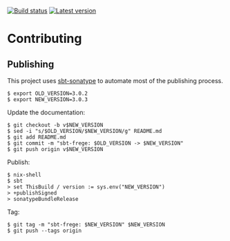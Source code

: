 [![Build status](https://github.com/earldouglas/sbt-frege/workflows/build/badge.svg)](https://github.com/earldouglas/sbt-frege/actions)
[![Latest version](https://img.shields.io/github/tag/earldouglas/sbt-frege.svg)](https://index.scala-lang.org/earldouglas/sbt-frege)

# Contributing

## Publishing

This project uses [sbt-sonatype](https://github.com/xerial/sbt-sonatype)
to automate most of the publishing process.

```
$ export OLD_VERSION=3.0.2
$ export NEW_VERSION=3.0.3
```

Update the documentation:

```
$ git checkout -b v$NEW_VERSION
$ sed -i "s/$OLD_VERSION/$NEW_VERSION/g" README.md
$ git add README.md
$ git commit -m "sbt-frege: $OLD_VERSION -> $NEW_VERSION"
$ git push origin v$NEW_VERSION
```

Publish:

```
$ nix-shell
$ sbt
> set ThisBuild / version := sys.env("NEW_VERSION")
> +publishSigned
> sonatypeBundleRelease
```

Tag:

```
$ git tag -m "sbt-frege: $NEW_VERSION" $NEW_VERSION
$ git push --tags origin
```
